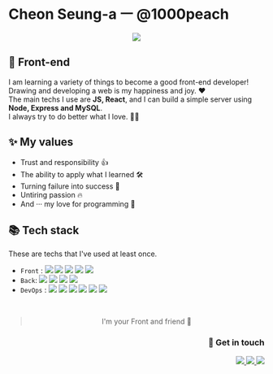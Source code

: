 <h1>
  Cheon Seung-a ㅡ @1000peach
</h1>

<p align="center">
  <img class="image" src="https://img1.daumcdn.net/thumb/R1280x0/?scode=mtistory2&fname=https%3A%2F%2Fblog.kakaocdn.net%2Fdn%2FuqXQF%2FbtqYKaqxzx0%2FSRIMpfrLrn9QqBQq2tGAXK%2Fimg.gif" />
</p>

<h2>
  🌱 Front-end
</h2>
<p>
  I am learning a variety of things to become a good front-end developer! Drawing and developing a web is my happiness and joy. ❤<br />
  The main techs I use are <b>JS, React</b>, and I can build a simple server using <b>Node, Express and MySQL</b>.<br />
  I always try to do better what I love. 🏃‍♀️
</p>

<h2>✨ My values</h2>

* Trust and responsibility 👍
* The ability to apply what I learned 🛠
* Turning failure into success 🚩
* Untiring passion 🔥
* And ··· my love for programming 👻

<h2>📚 Tech stack</h2>
<p>These are techs that I've used at least once.</p>

* `Front` : <img src="https://img.shields.io/badge/-HTML-E34F26?logo=HTML5&logoColor=white" />
  <img src="https://img.shields.io/badge/-CSS-1572B6?logo=CSS3&logoColor=white" />
  <img src="https://img.shields.io/badge/-JavaScript-F7DF1E?logo=JavaScript&logoColor=black" />
  <img src="https://img.shields.io/badge/-jQuery-0769AD?logo=jQuery&logoColor=white" />
  <img src="https://img.shields.io/badge/-React-61DAFB?logo=React&logoColor=black" />
* `Back`: <img src="https://img.shields.io/badge/-Linux-FCC624?logo=Linux&logoColor=black" />
  <img src="https://img.shields.io/badge/-Node.js-339933?logo=Node.js&logoColor=white" />
  <img src="https://img.shields.io/badge/-Express-000000?logo=Express&logoColor=white" />
  <img src="https://img.shields.io/badge/-MySQL-4479A1?logo=MySQL&logoColor=white" />
* `DevOps` : <img src="https://img.shields.io/badge/-AWS-232F3E?logo=Amazon AWS&logoColor=white" />
  <img src="https://img.shields.io/badge/-Git-F05032?logo=Git&logoColor=white" />
  <img src="https://img.shields.io/badge/-GitHub-000000?logo=GitHub&logoColor=white" />
  <img src="https://img.shields.io/badge/-Slack-4A154B?logo=Slack&logoColor=white" />
  <img src="https://img.shields.io/badge/-Trello-0079BF?logo=Trello&logoColor=white" />
  <img src="https://img.shields.io/badge/-Figma-F24E1E?logo=Figma&logoColor=white" />

<br />

> <p align="center">I'm your Front and friend 💙</p>

<h3 align="right">🤝 Get in touch</h3>
<p align="right">
  <a href="mailto: iam1000peach@gmail.com" alt="gmail">
    <img src="https://img.shields.io/badge/-Gmail-D14836?logo=Gmail&logoColor=white" />
  </a>
  <a href="https://velog.io/@1000peach" target="_blank" alt="1000peach.log">
    <img src="https://img.shields.io/badge/-Velog-20c997?logo=Vimeo&logoColor=white" />
  </a>
  <img src="https://img.shields.io/badge/-Resume-000000?logo=Notion&logoColor=white" />
</p>
